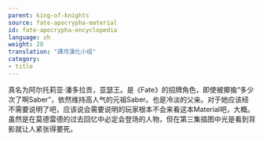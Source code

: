 ```yaml
---
parent: king-of-knights
source: fate-apocrypha-material
id: fate-apocrypha-encyclopedia
language: zh
weight: 28
translation: "譯月漢化小组"
category:
- title
---
```


真名为阿尔托莉亚·潘多拉贡，亚瑟王。是《Fate》的招牌角色，即使被揶揄“多少次了啊Saber”，依然维持高人气的元祖Saber。也是冷淡的父亲。对于她应该经不需要说明了吧，应该说会需要说明的玩家根本不会来看这本Material吧，大概。
虽然是在莫德雷德的过去回忆中必定会登场的人物，但在第三集插图中光是看到背影就让人紧张得要死。
